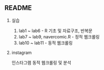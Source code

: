 ## README

1. 실습	

   1. lab1 ~ lab6  -  R 기초 및 자료구조, 반복문
   2. lab7 ~ lab9, navercomic.R  -  정적 웹크롤링
   3. lab10 ~ lab11  -  동적 웹크롤링

2. instagram

   인스타그램 동적 웹크롤링 및 분석